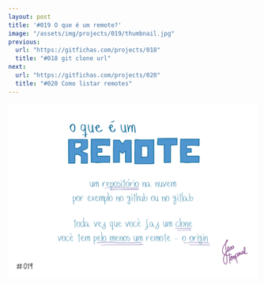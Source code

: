 ```yaml
---
layout: post
title: '#019 O que é um remote?'
image: "/assets/img/projects/019/thumbnail.jpg"
previous:
  url: "https://gitfichas.com/projects/018"
  title: "#018 git clone url"
next:
  url: "https://gitfichas.com/projects/020"
  title: "#020 Como listar remotes"
---
```


<img alt="Remote é um repositório na cloud, por exemplo no github ou gitlab" src="/assets/img/projects/019/full.jpg">